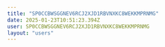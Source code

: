 ```yaml
---
title: "SP0CCBWSGGNEV6RCJ2XJD1RBVNXKC8WEKKMPRNMG"
date: 2025-01-23T10:51:23.394Z
user: SP0CCBWSGGNEV6RCJ2XJD1RBVNXKC8WEKKMPRNMG
layout: "users"
---
```

    